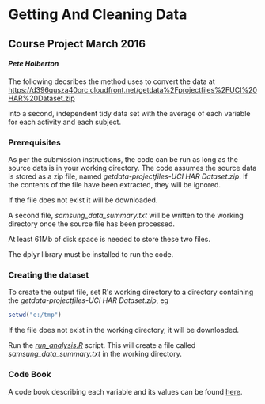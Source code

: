 # Getting And Cleaning Data
## Course Project March 2016

#### _Pete Holberton_

The following decsribes the method uses to convert the data at
https://d396qusza40orc.cloudfront.net/getdata%2Fprojectfiles%2FUCI%20HAR%20Dataset.zip

into a second, independent tidy data set with the average of each variable for each activity and each subject.


### Prerequisites

As per the submission instructions, the code can be run as long as the source data is in your working directory.  The code assumes the source data is stored as a zip file, named *getdata-projectfiles-UCI HAR Dataset.zip*.  If the contents of the file have been extracted, they will be ignored.

If the file does not exist it will be downloaded.

A second file, *samsung_data_summary.txt* will be written to the working directory once the source file has been processed.

At least 61Mb of disk space is needed to store these two files.

The dplyr library must be installed to run the code.


### Creating the dataset

To create the output file, set R's working directory to a directory containing the *getdata-projectfiles-UCI HAR Dataset.zip*, eg

```R
setwd("e:/tmp")
```

If the file does not exist in the working directory, it will be downloaded.

Run the [*run_analysis.R*](run_analysis.R) script.  This will create a file called *samsung_data_summary.txt* in the working directory.


### Code Book

A code book describing each variable and its values can be found [here](CodeBook.md).
